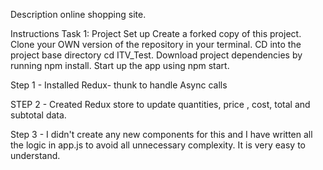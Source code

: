 Description
online shopping site.

Instructions
Task 1: Project Set up
 Create a forked copy of this project.
 Clone your OWN version of the repository in your terminal.
 CD into the project base directory cd ITV_Test.
 Download project dependencies by running npm install.
 Start up the app using npm start.


Step 1 - Installed Redux- thunk to handle Async calls

STEP 2 - Created Redux store to update quantities, price , cost, total and subtotal data.

Step 3 - I didn't create any new components for this and I have written all the logic in app.js to avoid all unnecessary complexity. It is very easy to understand.




